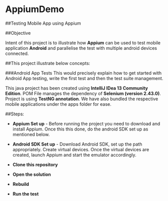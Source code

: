 AppiumDemo
==========
##Testing Mobile App using Appium

##Objective

Intent of this project is to illustrate how **Appium** can be used to test mobile application **Android** and parallelise the test with multiple android devices connected.

##This project illustrate below concepts:

###Android App Tests
This would precisely explain how to get started with Android App testing, write the first test and then the test suite management.

This java project has been created using **IntelliJ IDea 13 Community Edition**. POM File manages the dependency of **Selenium (version 2.43.0)**. Project is using **TestNG annotation**. We have also bundled the respective mobile applications under the apps folder for ease.

##Steps:

- **Appium Set up** - Before running the project you need to download and install Appium. Once this this done, do the android SDK set up as mentioned below.

- **Android SDK Set up** - Download Android SDK, set up the path appropriately. Create virtual devices. Once the virtual devices are created, launch Appium and start the emulator accordingly.

- **Clone this repository**
- **Open the solution**
- **Rebuild**
- **Run the test**